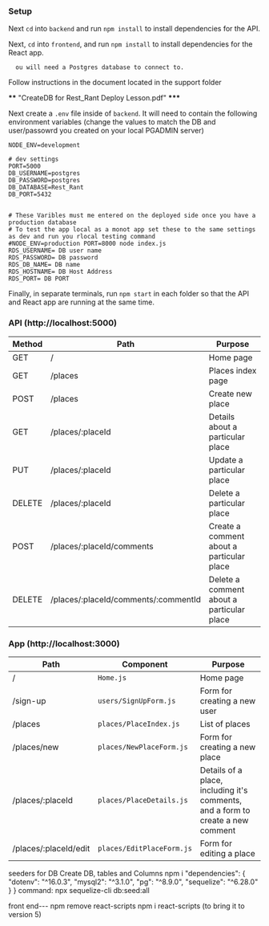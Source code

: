 ### Setup

Next `cd` into `backend` and run `npm install` to install dependencies for the API.

Next, `cd` into `frontend`, and run `npm install` to install dependencies for the React app.

      ou will need a Postgres database to connect to.
Follow instructions in the document located in the support folder

**\*\*** "CreateDB for Rest_Rant Deploy Lesson.pdf" **\*\*\***

Next create a `.env` file inside of `backend`. 
It will need to contain the following environment variables 
(change the values to match the DB and user/passowrd you created on your local PGADMIN server)

```
NODE_ENV=development

# dev settings
PORT=5000
DB_USERNAME=postgres
DB_PASSWORD=postgres
DB_DATABASE=Rest_Rant
DB_PORT=5432


# These Varibles must me entered on the deployed side once you have a production database
# To test the app local as a monot app set these to the same settings as dev and run you rlocal testing command
#NODE_ENV=production PORT=8000 node index.js
RDS_USERNAME= DB user name
RDS_PASSWORD= DB password
RDS_DB_NAME= DB name
RDS_HOSTNAME= DB Host Address
RDS_PORT= DB PORT
```

Finally, in separate terminals, run `npm start` in each folder so that the API and React app are running at the same time.

### API (http://localhost:5000)

| Method | Path                                 | Purpose                                   |
| ------ | ------------------------------------ | ----------------------------------------- |
| GET    | /                                    | Home page                                 |
| GET    | /places                              | Places index page                         |
| POST   | /places                              | Create new place                          |
| GET    | /places/:placeId                     | Details about a particular place          |
| PUT    | /places/:placeId                     | Update a particular place                 |
| DELETE | /places/:placeId                     | Delete a particular place                 |
| POST   | /places/:placeId/comments            | Create a comment about a particular place |
| DELETE | /places/:placeId/comments/:commentId | Delete a comment about a particular place |

### App (http://localhost:3000)

| Path                  | Component                 | Purpose                                                                         |
| --------------------- | ------------------------- | ------------------------------------------------------------------------------- |
| /                     | `Home.js`                 | Home page                                                                       |
| /sign-up              | `users/SignUpForm.js`     | Form for creating a new user                                                    |
| /places               | `places/PlaceIndex.js`    | List of places                                                                  |
| /places/new           | `places/NewPlaceForm.js`  | Form for creating a new place                                                   |
| /places/:placeId      | `places/PlaceDetails.js`  | Details of a place, including it's comments, and a form to create a new comment |
| /places/:placeId/edit | `places/EditPlaceForm.js` | Form for editing a place                                                        |

seeders for DB
Create DB, tables and Columns
npm i
"dependencies": {
"dotenv": "^16.0.3",
"mysql2": "^3.1.0",
"pg": "^8.9.0",
"sequelize": "^6.28.0"
}
}
command: npx sequelize-cli db:seed:all

front end---
npm remove react-scripts
npm i react-scripts (to bring it to version 5)
